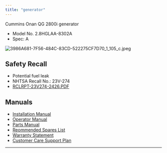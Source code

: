 ```yaml
---
title: "generator"
---
```

Cummins Onan QG 2800i generator
- Model No. 2.8HGLAA-8302A
- Spec: A

![3986A681-7F56-484C-83CD-522275CF7D70_1_105_c.jpeg](/images/3986A681-7F56-484C-83CD-522275CF7D70_1_105_c_1687969412925_0.jpeg)


## Safety Recall
- Potential fuel leak
- NHTSA Recall No.: 23V-274
- [RCLRPT-23V274-2426.PDF](/assets/RCLRPT-23V274-2426_1687983354561_0.PDF)

## Manuals
- [Installation Manual](/assets/A062Y984_1687983413992_0.pdf)
- [Operator Manual](/assets/A062Y985_1687983450358_0.pdf)
- [Parts Manual](/assets/A062Y987_I5_202109_1687983468987_0.pdf)
- [Reommended Spares List](/assets/A062Z023_1687983487200_0.pdf)
- [Warranty Statement](/assets/A065D969_1687983502318_0.pdf)
- [Customer Care Support Plan](/assets/SP_00000042_I1_202003_1687983525580_0.pdf)

---